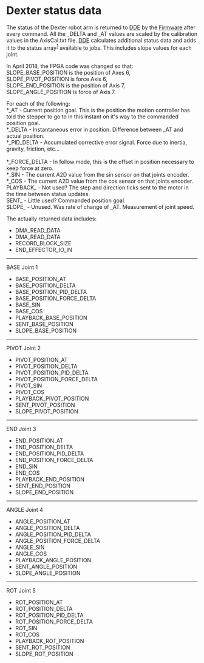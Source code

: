 # Dexter status data

The status of the Dexter robot arm is returned to [DDE](DDE) by the [Firmware](Firmware) after every command. All the _DELTA and _AT values are scaled by the calibration values in the AxisCal.txt file. [DDE](DDE) calculates additional status data and adds it to the status array<sup>[1](https://github.com/cfry/dde/blob/e53ec91c4c6e0d3755a4e370af5d62ac8dc84e22/doc/ref_man.html#L2730)</sup> available to jobs. This includes slope values for each joint.

In April 2018, the FPGA code was changed so that:
<BR> SLOPE_BASE_POSITION is the position of Axes 6,
<BR> SLOPE_PIVOT_POSITION is force Axis 6,
<BR> SLOPE_END_POSITION is the position of Axis 7,
<BR> SLOPE_ANGLE_POSITION is force of Axis 7.

For each of the following:
<BR>\*\_AT - Current position goal. This is the position the motion controller has told the stepper to go to in this instant on it's way to the commanded position goal. 
<BR>\*\_DELTA - Instantaneous error in position. Difference between \_AT and actual position. 
<BR>\*\_PID_DELTA - Accumulated corrective error signal. Force due to inertia, gravity, friction, etc...  
<BR>\*\_FORCE_DELTA - In follow mode, this is the offset in position necessary to keep force at zero. 
<BR>\*\_SIN - The current A2D value from the sin sensor on that joints encoder. 
<BR>\*\_COS - The current A2D value from the cos sensor on that joints encoder. 
<BR>PLAYBACK\_ - Not used? The step and direction ticks sent to the motor in the time between status updates.
<BR>SENT\_  - Little used? Commanded position goal.
<BR>SLOPE\_ - Unused. Was rate of change of \_AT. Measurement of joint speed. 

The actually returned data includes:
* DMA_READ_DATA
* DMA_READ_DATA
* RECORD_BLOCK_SIZE
* END_EFFECTOR_IO_IN

***
BASE Joint 1

* BASE_POSITION_AT
* BASE_POSITION_DELTA 
* BASE_POSITION_PID_DELTA
* BASE_POSITION_FORCE_DELTA
* BASE_SIN
* BASE_COS
* PLAYBACK_BASE_POSITION 
* SENT_BASE_POSITION 
* SLOPE_BASE_POSITION

***
PIVOT Joint 2

* PIVOT_POSITION_AT
* PIVOT_POSITION_DELTA
* PIVOT_POSITION_PID_DELTA
* PIVOT_POSITION_FORCE_DELTA
* PIVOT_SIN
* PIVOT_COS
* PLAYBACK_PIVOT_POSITION
* SENT_PIVOT_POSITION
* SLOPE_PIVOT_POSITION

***
END Joint 3

* END_POSITION_AT
* END_POSITION_DELTA
* END_POSITION_PID_DELTA
* END_POSITION_FORCE_DELTA
* END_SIN
* END_COS
* PLAYBACK_END_POSITION
* SENT_END_POSITION
* SLOPE_END_POSITION

***
ANGLE Joint 4

* ANGLE_POSITION_AT
* ANGLE_POSITION_DELTA
* ANGLE_POSITION_PID_DELTA
* ANGLE_POSITION_FORCE_DELTA
* ANGLE_SIN
* ANGLE_COS
* PLAYBACK_ANGLE_POSITION
* SENT_ANGLE_POSITION
* SLOPE_ANGLE_POSITION

***
ROT Joint 5

* ROT_POSITION_AT
* ROT_POSITION_DELTA
* ROT_POSITION_PID_DELTA
* ROT_POSITION_FORCE_DELTA
* ROT_SIN
* ROT_COS
* PLAYBACK_ROT_POSITION
* SENT_ROT_POSITION
* SLOPE_ROT_POSITION

